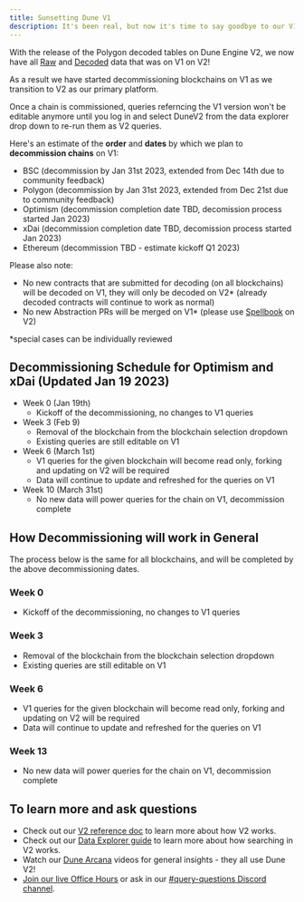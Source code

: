 ```yaml
---
title: Sunsetting Dune V1
description: It's been real, but now it's time to say goodbye to our V1 platform.
---
```


With the release of the Polygon decoded tables on Dune Engine V2, we now have all [Raw](../reference/tables/raw/index.md) and [Decoded](../reference/tables/decoded/index.md) data that was on V1 on V2! 

As a result we have started decommissioning blockchains on V1 as we transition to V2 as our primary platform.

Once a chain is commissioned, queries referncing the V1 version won't be editable anymore until you log in and select DuneV2 from the data explorer drop down to re-run them as V2 queries.

Here's an estimate of the **order** and **dates** by which we plan to **decommission chains** on V1: 

- BSC (decommission by Jan 31st 2023, extended from Dec 14th due to community feedback)
- Polygon (decommission by Jan 31st 2023, extended from Dec 21st due to community feedback) 
- Optimism (decommission completion date TBD, decomission process started Jan 2023) 
- xDai (decommission completion date TBD, decomission process started Jan 2023)
- Ethereum (decommission TBD - estimate kickoff Q1 2023)  

Please also note:

- No new contracts that are submitted for decoding (on all blockchains) will be decoded on V1, they will only be decoded on V2* (already decoded contracts will continue to work as normal) 
- No new Abstraction PRs will be merged on V1* (please use [Spellbook](../spellbook/index.md) on V2)
 
*special cases can be individually reviewed 

## Decommissioning Schedule for Optimism and xDai (Updated Jan 19 2023)

- Week 0 (Jan 19th)
  - Kickoff of the decommissioning, no changes to V1 queries 
- Week 3 (Feb 9)
  - Removal of the blockchain from the blockchain selection dropdown
  - Existing queries are still editable on V1
- Week 6 (March 1st) 
  - V1 queries for the given blockchain will become read only, forking and updating on V2 will be required
  - Data will continue to update and refreshed for the queries on V1
- Week 10 (March 31st)
  - No new data will power queries for the chain on V1, decommission complete

## How Decommissioning will work **in General**

The process below is the same for all blockchains, and will be completed by the above decommissioning dates.

### Week 0

- Kickoff of the decommissioning, no changes to V1 queries

### Week 3

- Removal of the blockchain from the blockchain selection dropdown
- Existing queries are still editable on V1

### Week 6

- V1 queries for the given blockchain will become read only, forking and updating on V2 will be required
- Data will continue to update and refreshed for the queries on V1

### Week 13 
- No new data will power queries for the chain on V1, decommission complete

## To learn more and ask questions

- Check out our [V2 reference doc](../reference/dune-v2/index.md) to learn more about how V2 works.
- Check out our [Data Explorer guide](../getting-started/queries/data-explorer.md) to learn more about how searching in V2 works.
- Watch our [Dune Arcana](https://dune.com/watch) videos for general insights - they all use Dune V2!
- [Join our live Office Hours](https://events.dune.com/) or ask in our [#query-questions Discord channel](https://discord.com/channels/757637422384283659/757641002138730588).

